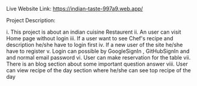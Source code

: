 Live Website Link: https://indian-taste-997a9.web.app/


Project Description:

i. This project is about an indian cuisine Restaurent 
ii. An user can visit Home page without login 
iii. If a user want to see Chef's recipe and description he/she have to login first
iv. If a new user of the site he/she have to register 
v. Login can possible by GoogleSignIn , GitHubSignIn and and normal email password
vi. User can make reservation for the table
vii. There is an blog section about some important question answer
viii. User can view recipe of the day section where he/she can see top recipe of the day